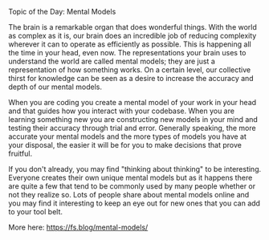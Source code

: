 Topic of the Day: Mental Models

The brain is a remarkable organ that does wonderful things. With the world as complex as it is, our brain does an incredible job of reducing complexity wherever it can to operate as efficiently as possible. This is happening all the time in your head, even now. The representations your brain uses to understand the world are called mental models; they are just a representation of how something works. On a certain level, our collective thirst for knowledge can be seen as a desire to increase the accuracy and depth of our mental models.

When you are coding you create a mental model of your work in your head and that guides how you interact with your codebase. When you are learning something new you are constructing new models in your mind and testing their accuracy through trial and error.  Generally speaking, the more accurate your mental models and the more types of models you have at your disposal, the easier it will be for you to make decisions that prove fruitful.

If you don't already, you may find "thinking about thinking" to be interesting. Everyone creates their own unique mental models but as it happens there are quite a few that tend to be commonly used by many people whether or not they realize so. Lots of people share about mental models online and you may find it interesting to keep an eye out for new ones that you can add to your tool belt.

More here:
https://fs.blog/mental-models/
